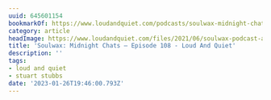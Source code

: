 ```yaml
---
uuid: 645601154
bookmarkOf: https://www.loudandquiet.com/podcasts/soulwax-midnight-chats-episode-108/
category: article
headImage: https://www.loudandquiet.com/files/2021/06/soulwax-podcast-art.jpg
title: 'Soulwax: Midnight Chats – Episode 108 - Loud And Quiet'
description: ''
tags:
- loud and quiet
- stuart stubbs
date: '2023-01-26T19:46:00.793Z'
---
```



